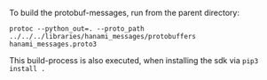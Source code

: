 To build the protobuf-messages, run from the parent directory:

`protoc --python_out=. --proto_path ../../../libraries/hanami_messages/protobuffers  hanami_messages.proto3`

This build-process is also executed, when installing the sdk via `pip3 install .`
